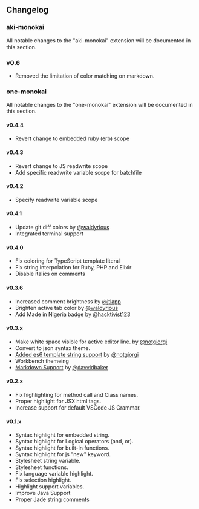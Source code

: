 ## Changelog

### aki-monokai
All notable changes to the "aki-monokai" extension will be documented in this section.

### v0.6
- Removed the limitation of color matching on markdown.

### one-monokai

All notable changes to the "one-monokai" extension will be documented in this section.

#### v0.4.4

- Revert change to embedded ruby (erb) scope

#### v0.4.3

- Revert change to JS readwrite scope
- Add specific readwrite variable scope for batchfile

#### v0.4.2

- Specify readwrite variable scope

#### v0.4.1

- Update git diff colors by [@waldyrious](https://github.com/waldyrious)
- Integrated terminal support

#### v0.4.0

- Fix coloring for TypeScript template literal
- Fix string interpolation for Ruby, PHP and Elixir
- Disable italics on comments

#### v0.3.6

- Increased comment brightness by [@jtlapp](https://github.com/jtlapp)
- Brighten active tab color by [@waldyrious](https://github.com/waldyrious)
- Add Made in Nigeria badge by [@hacktivist123](https://github.com/hacktivist123)

#### v0.3.x

- Make white space visible for active editor line. by [@notgiorgi](https://github.com/notgiorgi)
- Convert to json syntax theme.
- [Added es6 template string support](https://github.com/azemoh/vscode-one-monokai/commit/5371773a8f3ffc022d34ffefec19cae4eafb2673) by [@notgiorgi](https://github.com/notgiorgi)
- Workbench themeing
- [Markdown Support](https://github.com/azemoh/vscode-one-monokai/pull/9) by [@davvidbaker](https://github.com/davvidbaker)

#### v0.2.x

- Fix highlighting for method call and Class names.
- Proper highlight for JSX html tags.
- Increase support for default VSCode JS Grammar.

#### v0.1.x

- Syntax highlight for embedded string.
- Syntax highlight for Logical operators (and, or).
- Syntax highlight for built-in functions.
- Syntax highlight for js "new" keyword.
- Stylesheet string variable.
- Stylesheet functions.
- Fix language variable highlight.
- Fix selection highlight.
- Highlight support variables.
- Improve Java Support
- Proper Jade string comments
